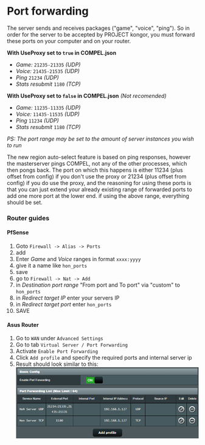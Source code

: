 # Port forwarding

The server sends and receives packages ("game", "voice", "ping"). So in order for the server to be accepted by PROJECT kongor, you must forward these ports on your computer and on your router.

**With UseProxy set to `true` in COMPEL.json**

* *Game:* `21235-21335` _(UDP)_
* *Voice:* `21435-21535` _(UDP)_
* *Ping* `21234` _(UDP)_
* *Stats resubmit* `1180` _(TCP)_

**With UseProxy set to `false` in COMPEL.json** _(Not recomended)_

* *Game:* `11235-11335` _(UDP)_
* *Voice:* `11435-11535` _(UDP)_
* *Ping* `11234` _(UDP)_
* *Stats resubmit* `1180` _(TCP)_

*PS: The port range may be set to the amount of server instances you wish to run*

The new region auto-select feature is based on ping responses, however the masterserver pings COMPEL, not any of the other processes, which then pongs back. The port on which this happens is either 11234 (plus offset from config) if you don't use the proxy or 21234 (plus offset from config) if you do use the proxy, and the reasoning for using these ports is that you can just extend your already existing range of forwarded ports to add one more port at the lower end. if using the above range, everything should be set.

### Router guides

#### PfSense

1. Goto `Firewall -> Alias -> Ports`
2. add
3. Enter *Game* and *Voice* ranges in format `xxxx:yyyy`
4. give it a name like `hon_ports`
5. save
6. go to `Firewall -> Nat -> Add`
7. in _Destination port range_ "From port and To port" via "custom" to `hon_ports` 
8. in _Redirect target IP_ enter your servers IP
9. in _Redirect target port_ enter `hon_ports`
10. SAVE

#### Asus Router

1. Go to `WAN` under `Advanced Settings`
2. Go to tab `Virtual Server / Port Forwarding`
3. Activate `Enable Port Forwarding`
4. Click `Add profile` and specify the required ports and internal server ip
5. Result should look similar to this:
   ![Port Forward List](../assets/ip-forward-asus-router.png)
